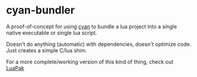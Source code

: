 # cyan-bundler

A proof-of-concept for using [cyan](https://github.com/teal-language/cyan) to bundle a lua project into a single native executable or single lua script.

Doesn't do anything (automatic) with dependencies, doesn't optimize code. Just creates a simple C/lua shim.

For a more complete/working version of this kind of thing, check out [LuaPak](https://github.com/jirutka/luapak)
